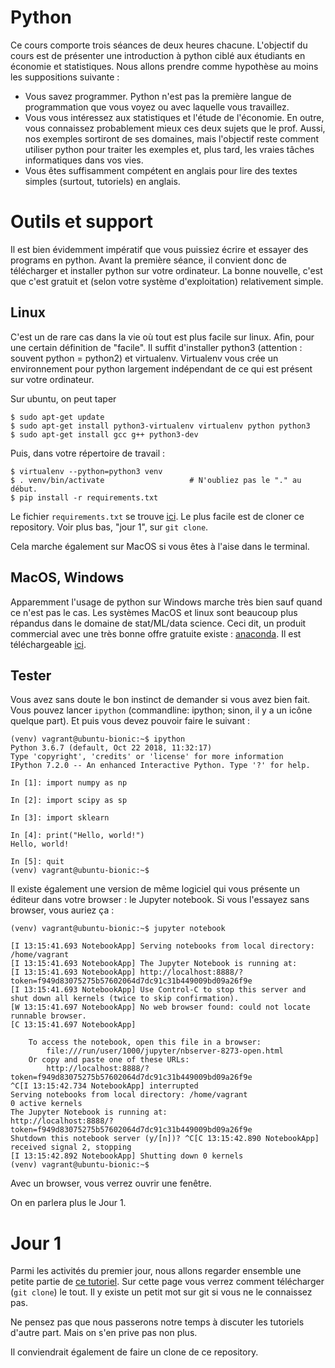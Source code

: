 # Python

Ce cours comporte trois séances de deux heures chacune.  L'objectif du
cours est de présenter une introduction à python ciblé aux étudiants
en économie et statistiques.  Nous allons prendre comme hypothèse au
moins les suppositions suivante :

* Vous savez programmer.  Python n'est pas la première langue de
  programmation que vous voyez ou avec laquelle vous travaillez.
* Vous vous intéressez aux statistiques et l'étude de l'économie.  En
  outre, vous connaissez probablement mieux ces deux sujets que le
  prof.  Aussi, nos exemples sortiront de ses domaines, mais
  l'objectif reste comment utiliser python pour traiter les exemples
  et, plus tard, les vraies tâches informatiques dans vos vies.
* Vous êtes suffisamment compétent en anglais pour lire des textes
  simples (surtout, tutoriels) en anglais.

# Outils et support

Il est bien évidemment impératif que vous puissiez écrire et essayer
des programs en python.  Avant la première séance, il convient donc de
télécharger et installer python sur votre ordinateur.  La bonne
nouvelle, c'est que c'est gratuit et (selon votre système
d'exploitation) relativement simple.

## Linux

C'est un de rare cas dans la vie où tout est plus facile sur linux.
Afin, pour une certain définition de "facile".  Il suffit d'installer
python3 (attention : souvent python = python2) et virtualenv.
Virtualenv vous crée un environnement pour python largement
indépendant de ce qui est présent sur votre ordinateur.

Sur ubuntu, on peut taper

    $ sudo apt-get update
	$ sudo apt-get install python3-virtualenv virtualenv python python3
	$ sudo apt-get install gcc g++ python3-dev

Puis, dans votre répertoire de travail :

    $ virtualenv --python=python3 venv
	$ . venv/bin/activate                   # N'oubliez pas le "." au début.
	$ pip install -r requirements.txt

Le fichier `requirements.txt` se trouve [ici](requirements.txt).  Le
plus facile est de cloner ce repository.  Voir plus bas, "jour 1", sur
`git clone`.

Cela marche également sur MacOS si vous êtes à l'aise dans le terminal.

## MacOS, Windows

Apparemment l'usage de python sur Windows marche très bien sauf quand
ce n'est pas le cas.  Les systèmes MacOS et linux sont beaucoup plus
répandus dans le domaine de stat/ML/data science.  Ceci dit, un
produit commercial avec une très bonne offre gratuite existe :
[anaconda](https://www.anaconda.com/).  Il est téléchargeable
[ici](https://www.anaconda.com/download/#linux).

## Tester

Vous avez sans doute le bon instinct de demander si vous avez bien
fait.  Vous pouvez lancer `ipython` (commandline: ipython; sinon, il y a
un icône quelque part).  Et puis vous devez pouvoir faire le suivant :

	(venv) vagrant@ubuntu-bionic:~$ ipython
	Python 3.6.7 (default, Oct 22 2018, 11:32:17)
	Type 'copyright', 'credits' or 'license' for more information
	IPython 7.2.0 -- An enhanced Interactive Python. Type '?' for help.

	In [1]: import numpy as np

	In [2]: import scipy as sp

	In [3]: import sklearn

	In [4]: print("Hello, world!")
	Hello, world!

	In [5]: quit
	(venv) vagrant@ubuntu-bionic:~$

Il existe également une version de même logiciel qui vous présente un
éditeur dans votre browser : le Jupyter notebook.  Si vous l'essayez
sans browser, vous auriez ça :

	(venv) vagrant@ubuntu-bionic:~$ jupyter notebook

	[I 13:15:41.693 NotebookApp] Serving notebooks from local directory: /home/vagrant
	[I 13:15:41.693 NotebookApp] The Jupyter Notebook is running at:
	[I 13:15:41.693 NotebookApp] http://localhost:8888/?token=f949d83075275b57602064d7dc91c31b449009bd09a26f9e
	[I 13:15:41.693 NotebookApp] Use Control-C to stop this server and shut down all kernels (twice to skip confirmation).
	[W 13:15:41.697 NotebookApp] No web browser found: could not locate runnable browser.
	[C 13:15:41.697 NotebookApp]

		To access the notebook, open this file in a browser:
			file:///run/user/1000/jupyter/nbserver-8273-open.html
		Or copy and paste one of these URLs:
			http://localhost:8888/?token=f949d83075275b57602064d7dc91c31b449009bd09a26f9e
	^C[I 13:15:42.734 NotebookApp] interrupted
	Serving notebooks from local directory: /home/vagrant
	0 active kernels
	The Jupyter Notebook is running at:
	http://localhost:8888/?token=f949d83075275b57602064d7dc91c31b449009bd09a26f9e
	Shutdown this notebook server (y/[n])? ^C[C 13:15:42.890 NotebookApp] received signal 2, stopping
	[I 13:15:42.892 NotebookApp] Shutting down 0 kernels
	(venv) vagrant@ubuntu-bionic:~$

Avec un browser, vous verrez ouvrir une fenêtre.

On en parlera plus le Jour 1.

# Jour 1

Parmi les activités du premier jour, nous allons regarder ensemble une
petite partie de [ce tutoriel](https://github.com/addfor/tutorials).
Sur cette page vous verrez comment télécharger (`git clone`) le tout.
Il y existe un petit mot sur git si vous ne le connaissez pas.

Ne pensez pas que nous passerons notre temps à discuter les tutoriels
d'autre part.  Mais on s'en prive pas non plus.

Il conviendrait également de faire un clone de ce repository.
